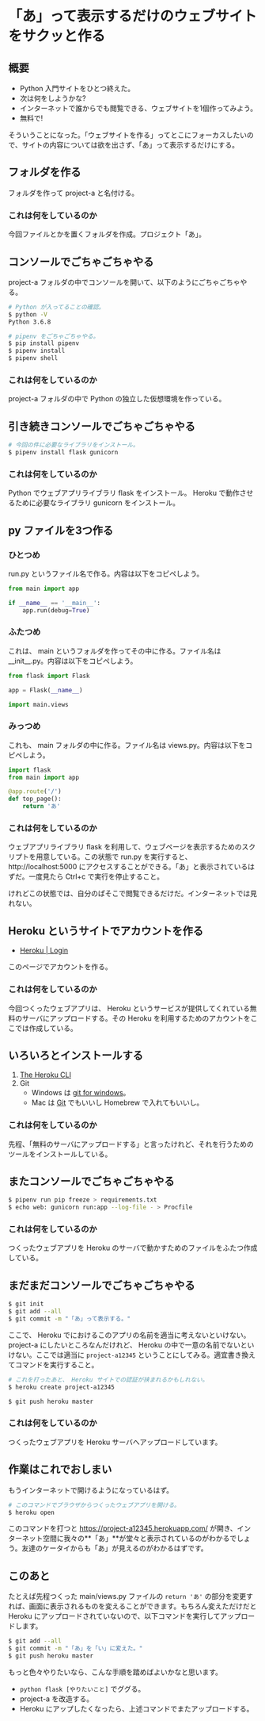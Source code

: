 「あ」って表示するだけのウェブサイトをサクッと作る
===


## 概要

- Python 入門サイトをひとつ終えた。
- 次は何をしようかな?
- インターネットで誰からでも閲覧できる、ウェブサイトを1個作ってみよう。
- 無料で!

そういうことになった。「ウェブサイトを作る」ってとこにフォーカスしたいので、サイトの内容については欲を出さず、「あ」って表示するだけにする。


## フォルダを作る

フォルダを作って project-a と名付ける。

### これは何をしているのか

今回ファイルとかを置くフォルダを作成。プロジェクト「あ」。


## コンソールでごちゃごちゃやる

project-a フォルダの中でコンソールを開いて、以下のようにごちゃごちゃやる。

```bash
# Python が入ってることの確認。
$ python -V
Python 3.6.8

# pipenv をごちゃごちゃやる。
$ pip install pipenv
$ pipenv install
$ pipenv shell
```

### これは何をしているのか

project-a フォルダの中で Python の独立した仮想環境を作っている。


## 引き続きコンソールでごちゃごちゃやる

```bash
# 今回の件に必要なライブラリをインストール。
$ pipenv install flask gunicorn
```

### これは何をしているのか

Python でウェブアプリライブラリ flask をインストール。 Heroku で動作させるために必要なライブラリ gunicorn をインストール。


## py ファイルを3つ作る

### ひとつめ

run.py というファイル名で作る。内容は以下をコピペしよう。

```python
from main import app

if __name__ == '__main__':
    app.run(debug=True)
```

### ふたつめ

これは、 main というフォルダを作ってその中に作る。ファイル名は \_\_init\_\_.py。内容は以下をコピペしよう。

```python
from flask import Flask

app = Flask(__name__)

import main.views
```

### みっつめ

これも、 main フォルダの中に作る。ファイル名は views.py。内容は以下をコピペしよう。

```python
import flask
from main import app

@app.route('/')
def top_page():
    return 'あ'
```

### これは何をしているのか

ウェブアプリライブラリ flask を利用して、ウェブページを表示するためのスクリプトを用意している。この状態で run.py を実行すると、 http://localhost:5000 にアクセスすることができる。「あ」と表示されているはずだ。一度見たら Ctrl+c で実行を停止すること。

けれどこの状態では、自分のぱそこで閲覧できるだけだ。インターネットでは見れない。


## Heroku というサイトでアカウントを作る

- [Heroku | Login](https://id.heroku.com/login)

このページでアカウントを作る。

### これは何をしているのか

今回つくったウェブアプリは、 Heroku というサービスが提供してくれている無料のサーバにアップロードする。その Heroku を利用するためのアカウントをここでは作成している。


## いろいろとインストールする

1. [The Heroku CLI](https://devcenter.heroku.com/articles/heroku-cli#download-and-install)
2. Git
    - Windows は [git for windows](https://gitforwindows.org/)。
    - Mac は [Git](https://git-scm.com/) でもいいし Homebrew で入れてもいいし。

### これは何をしているのか

先程、「無料のサーバにアップロードする」と言ったけれど、それを行うためのツールをインストールしている。


## またコンソールでごちゃごちゃやる

```bash
$ pipenv run pip freeze > requirements.txt
$ echo web: gunicorn run:app --log-file - > Procfile
```

### これは何をしているのか

つくったウェブアプリを Heroku のサーバで動かすためのファイルをふたつ作成している。


## まだまだコンソールでごちゃごちゃやる

```bash
$ git init
$ git add --all
$ git commit -m "「あ」って表示する。"
```

ここで、 Heroku でにおけるこのアプリの名前を適当に考えないといけない。 project-a にしたいところなんだけれど、 Heroku の中で一意の名前でないといけない。ここでは適当に `project-a12345` ということにしてみる。適宜書き換えてコマンドを実行すること。

```bash
# これを打ったあと、 Heroku サイトでの認証が挟まれるかもしれない。
$ heroku create project-a12345

$ git push heroku master
```

### これは何をしているのか

つくったウェブアプリを Heroku サーバへアップロードしています。


## 作業はこれでおしまい

もうインターネットで開けるようになっているはず。

```bash
# このコマンドでブラウザからつくったウェブアプリを開ける。
$ heroku open
```

このコマンドを打つと https://project-a12345.herokuapp.com/ が開き、インターネット空間に我々の**「あ」**が堂々と表示されているのがわかるでしょう。友達のケータイからも「あ」が見えるのがわかるはずです。


## このあと

たとえば先程つくった main/views.py ファイルの `return 'あ'` の部分を変更すれば、画面に表示されるものを変えることができます。もちろん変えただけだと Heroku にアップロードされていないので、以下コマンドを実行してアップロードします。

```bash
$ git add --all
$ git commit -m "「あ」を「い」に変えた。"
$ git push heroku master
```

もっと色々やりたいなら、こんな手順を踏めばよいかなと思います。

- `python flask [やりたいこと]` でググる。
- project-a を改造する。
- Heroku にアップしたくなったら、上述コマンドでまたアップロードする。

